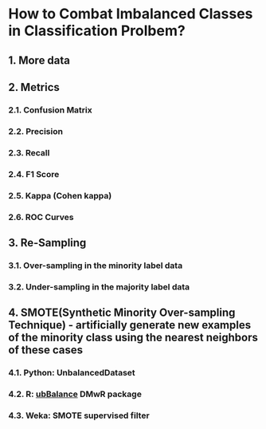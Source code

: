 # How to Combat Imbalanced Classes in Classification Prolbem?
## 1. More data
## 2. Metrics
### 2.1. Confusion Matrix
### 2.2. Precision
### 2.3. Recall
### 2.4. F1 Score
### 2.5. Kappa (Cohen kappa)
### 2.6. ROC Curves
## 3. Re-Sampling
### 3.1. Over-sampling in the minority label data
### 3.2. Under-sampling in the majority label data
## 4. SMOTE(Synthetic Minority Over-sampling Technique) - artificially generate new examples of the minority class using the nearest neighbors of these cases  
### 4.1. Python: UnbalancedDataset 
### 4.2. R: [ubBalance](https://www.rdocumentation.org/packages/unbalanced/versions/2.0/topics/ubBalance) DMwR package
### 4.3. Weka: SMOTE supervised filter
